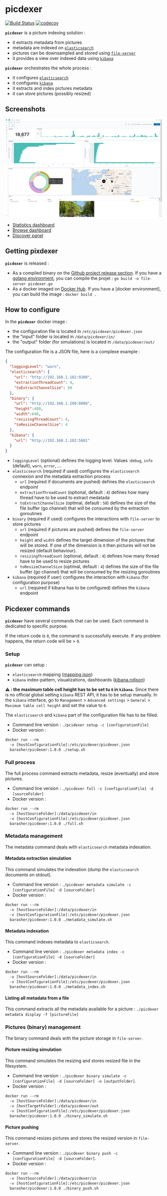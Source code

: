 # picdexer

[![Build Status](https://travis-ci.org/barasher/picdexer.svg?branch=master)](https://travis-ci.org/barasher/picdexer)
[![codecov](https://codecov.io/gh/barasher/picdexer/branch/master/graph/badge.svg)](https://codecov.io/gh/barasher/picdexer)

**`picdexer`** is a picture indexing solution :
- it extracts metadata from pictures
- metadata are indexed on [`elasticsearch`](https://www.elastic.co/elasticsearch/)
- pictures can be downsampled and stored using [`file-server`](https://github.com/barasher/file-server)
- it provides a view over indexed data using [`kibana`](https://www.elastic.co/kibana/)

**`picdexer`** orchestrates the whole process :
- it configures [`elasticsearch`](https://www.elastic.co/elasticsearch/)
- it configures [`kibana`](https://www.elastic.co/kibana/)
- it extracts and index pictures metadata
- it can store pictures (possibly resized)

## Screenshots

![Statistics](screenshots/statistics.jpg)

- [Statistics dashboard](screenshots/statistics.jpg)
- [Browse dashboard](screenshots/browse.jpg)
- [Discover panel](screenshots/discover.jpg)

## Getting pixdexer

**`picdexer`** is released :
- As a compiled binary on the [Github project release section](https://github.com/barasher/picdexer/releases). If you have a [golang environment](https://golang.org/doc/install), you can compile the projet : `go build -o file-server picdexer.go`
- As a docker imaged on [Docker Hub](https://hub.docker.com/r/barasher/picdexer/tags). If you have a [docker environment], you can build the image : `docker build .` 

## How to configure

In the **`picdexer`** docker image :
- the configuration file is located in `/etc/picdexer/picdexer.json`
- the "input" folder is located in `/data/picdexer/in/`
- the "output" folder (for simulations) is located in `/data/picdexer/out/`

The configuration file is a JSON file, here is a complexe example :

```json
{
  "loggingLevel": "warn",
  "elasticsearch": {
    "url": "http://192.168.1.102:9200",
    "extractionThreadCount": 4,
    "toExtractChannelSize": 50
  },
  "binary": {
    "url": "http://192.168.1.100:8080",
    "height":480,
    "width":640,
    "resizingThreadCount": 4,
    "toResizeChannelSize": 4 
  },
  "kibana": {
    "url": "http://192.168.1.102:5601"
  }
}
```
- `loggingLevel` (optional) defines the logging level. Values :`debug`, `info` (default), `warn`, `error`, ...
- `elasticsearch` (required if used) configures the `elasticsearch` connexion and the metadata extraction process
  - `url` (required if documents are pushed) defines the `elasticsearch` endpoint
  - `extractionThreadCount` (optional, default : `4`) defines how many thread have to be used to extract medatada 
  - `toExtractChannelSize` (optimal, default : `50`) defines the size of the file buffer (go channel) that will be consumed by the extraction goroutines
- `binary` (required if used) configures the interactions with `file-server` to store pictures
  - `url` (required if pictures are pushed) defines the `file-server` endpoint
  - `height` and `width` defines the target dimension of the pictures that will be stored. If one of the dimension is `0` then pictures will not be resized (default behaviour).
  - `resizingThreadCount`   (optional, default : `4`) defines how many thread have to be used to resize pictures
  - `toResizeChannelSize` (optimal, default : `4`) defines the size of the file buffer (go channel) that will be consumed by the resizing goroutines
- `kibana` (required if user) configures the interaction with `kibana` (for configuration purpose)
  - `url` (required if kibana has to be configured) defines the `kibana` endpoint

## Picdexer commands

**`picdexer`** have several commands that can be used. Each command is dedicated to specific purpose.

If the return code is `0`, the command is successfully execute. If any problem happens, the return code will be > `0`.

### Setup

**`picdexer`** can setup :
- `elasticsearch` mapping ([mapping.json](internal/setup/assets/mapping.json))
- `kibana` index-pattern, visualizations, dashboards ([kibana.ndjson](internal/setup/assets/kibana.ndjson))

**:warning: : the maximum table cell height has to be set tu `0` in `kibana`.** Since there is no official global setting `kibana` REST API, it has to be setup manually. In the `kibana` interface, go to `Management` > `Advanced settings` > `General` > `Maximum table cell height` and set the value to `0`.

The `elasticsearch` and `kibana` part of the configuration file has to be filled.

- Command line version : `./pcidexer setup -c [configurationFile]`
- Docker version :

```shell script
docker run --rm
  -v [hostConfigurationFile]:/etc/picdexer/picdexer.json
  barasher/picdexer:1.0.0 ./setup.sh
```

### Full process

The full process command extracts metadata, resize (eventually) and store pictures.

- Command line version : `./picdexer full -c [configurationFile] -d [sourceFolder]`
- Docker version :

```shell script
docker run --rm
  -v [hostSourceFolder]:/data/picdexer/in
  -v [hostConfigurationFile]:/etc/picdexer/picdexer.json
  barasher/picdexer:1.0.0 ./full.sh
```

### Metadata management

The metadata command deals with `elasticsearch` metadata indexation.

#### Metadata extraction simulation

This command simulates the indexation (dump the `elasticsearch` documents on stdout).

- Command line version : `./picdexer metadata simulate -c [configurationFile] -d [sourceFolder]`
- Docker version :

```shell script
docker run --rm
  -v [hostSourceFolder]:/data/picdexer/in
  -v [hostConfigurationFile]:/etc/picdexer/picdexer.json
  barasher/picdexer:1.0.0 ./metadata_simulate.sh
```

#### Metadata indexation

This command indexes metadata to `elasticsearch`.

- Command line version : `./picdexer metadata index -c [configurationFile] -d [sourceFolder]`
- Docker version :

```shell script
docker run --rm
  -v [hostSourceFolder]:/data/picdexer/in
  -v [hostConfigurationFile]:/etc/picdexer/picdexer.json
  barasher/picdexer:1.0.0 ./metadata_index.sh
```

#### Listing all metadata from a file

This command extracts all the metadata available for a picture : `./picdexer metadata display -f [pictureFile]`

### Pictures (binary) management

The binary command deals with the picture storage in `file-server`.

#### Picture resizing simulation

This command simulates the resizing and stores resized file in the filesystem.

- Command line version : `./picdexer binary simulate -c [configurationFile] -d [sourceFolder] -o [outputFolder]`.
- Docker version :

```shell script
docker run --rm
  -v [hostSourceFolder]:/data/picdexer/in
  -v [hostTargetFolder]:/data/picdexer/out
  -v [hostConfigurationFile]:/etc/picdexer/picdexer.json
  barasher/picdexer:1.0.0 ./binary_simulate.sh
```

#### Picture pushing

This command resizes pictures and stores the resized version in `file-server`.

- Command line version : `./picdexer binary push -c [configurationFile] -d [sourceFolder]`.
- Docker version :

```shell script
docker run --rm
  -v [hostSourceFolder]:/data/picdexer/in
  -v [hostConfigurationFile]:/etc/picdexer/picdexer.json
  barasher/picdexer:1.0.0 ./binary_push.sh
```
